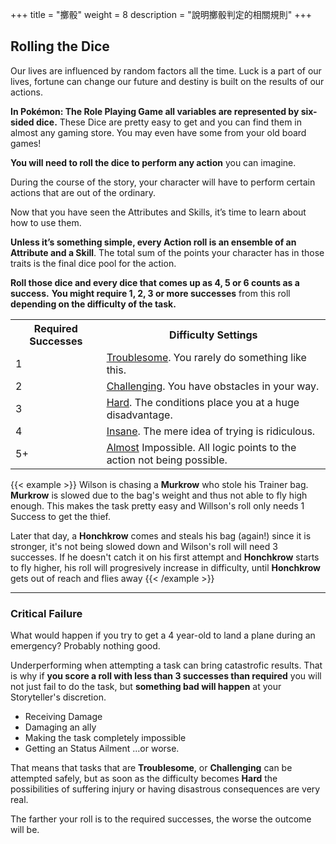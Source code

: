 +++
title = "擲骰"
weight = 8
description = "說明擲骰判定的相關規則"
+++

## Rolling the Dice
Our lives are influenced by random factors all the time. 
Luck is a part of our lives, fortune can change our future and destiny is built on the results of our actions.

**In Pokémon: The Role Playing Game all variables are represented by six-sided dice.** These Dice are pretty easy to get and you can find them in almost any gaming store. You may even have some from your old board games!

**You will need to roll the dice to perform any action** you can imagine.

During the course of the story, your character will have to perform certain actions that are out of the ordinary. 

Now that you have seen the Attributes and Skills, it’s time to learn about how to use them.

**Unless it’s something simple, every Action roll is an ensemble of an Attribute and a Skill**. The total sum of the points your character has in those traits is the final dice pool for the action. 

**Roll those dice and every dice that comes up as 4, 5 or 6 counts as a success.**
**You might require 1, 2, 3 or more successes** from this roll **depending on the difficulty of the task.**

<table>
<tr><th> Required Successes </th><th> Difficulty Settings </th></tr>
<tr><td> 1 </td><td align="left"> <u>Troublesome</u>. You rarely do something like this. </td></tr>
<tr><td> 2 </td><td align="left"> <u>Challenging</u>. You have obstacles in your way. </td></tr>
<tr><td> 3 </td><td align="left"> <u>Hard</u>. The conditions place you at a huge disadvantage. </td></tr>
<tr><td> 4 </td><td align="left"> <u>Insane</u>. The mere idea of trying is ridiculous. </td></tr>
<tr><td> 5+ </td><td align="left"> <u>Almost</u> Impossible. All logic points to the action not being possible. </td></tr>
</table>

{{< example >}}
Wilson is chasing a **Murkrow** who stole his Trainer bag.
**Murkrow** is slowed due to the bag's weight and thus not able to fly high enough.
This makes the task pretty easy and Willson's roll only needs 1 Success to get the thief.

Later that day, a **Honchkrow** comes and steals his bag (again!) since it is stronger, it's not being slowed down and Wilson's roll will need 3 successes. 
If he doesn't catch it on his first attempt and **Honchkrow** starts to fly higher, his roll will progresively increase in difficulty, until **Honchkrow** gets out of reach and flies away
{{< /example >}}

---

### Critical Failure
What would happen if you try to get a 4 year-old to land a plane during an emergency? Probably nothing good.

Underperforming when attempting a task can bring catastrofic results. That is why if **you score a roll with less than 3 successes than required** you will not just fail to do the task, but **something bad will happen** at your Storyteller's discretion.
* Receiving Damage
* Damaging an ally
* Making the task completely impossible
* Getting an Status Ailment 
 ...or worse.

That means that tasks that are **Troublesome**, or **Challenging** can be attempted safely, but as soon as the difficulty becomes **Hard** the possibilities of suffering injury or having disastrous consequences are very real.

The farther your roll is to the required successes, the worse the outcome will be.


